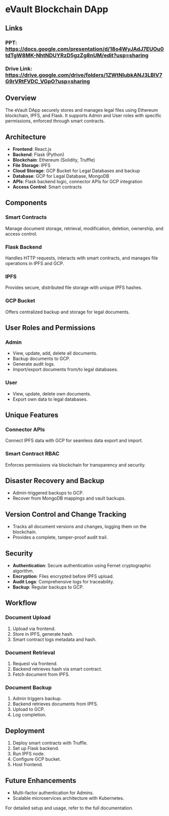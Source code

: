# eVault Blockchain DApp


## Links

### PPT: https://docs.google.com/presentation/d/18o4WyJAdJ7EUOu0tdTgW8MK-NhtNDUYRzD5gzZg8nUM/edit?usp=sharing

### Drive Link: https://drive.google.com/drive/folders/1ZWtNlubkANJ3LBlV7G9rVRtFVDC_VGpO?usp=sharing


## Overview

The eVault DApp securely stores and manages legal files using Ethereum blockchain, IPFS, and Flask. It supports Admin and User roles with specific permissions, enforced through smart contracts.

## Architecture

- **Frontend**: React.js
- **Backend**: Flask (Python)
- **Blockchain**: Ethereum (Solidity, Truffle)
- **File Storage**: IPFS
- **Cloud Storage**: GCP Bucket for Legal Databases and backup
- **Database**: GCP for Legal Database, MongoDB
- **APIs**: Flask backend logic, connector APIs for GCP integration
- **Access Control**: Smart contracts

 
## Components

### Smart Contracts

Manage document storage, retrieval, modification, deletion, ownership, and access control.

### Flask Backend

Handles HTTP requests, interacts with smart contracts, and manages file operations in IPFS and GCP.

### IPFS

Provides secure, distributed file storage with unique IPFS hashes.

### GCP Bucket

Offers centralized backup and storage for legal documents.

## User Roles and Permissions

### Admin

- View, update, add, delete all documents.
- Backup documents to GCP.
- Generate audit logs.
- Import/export documents from/to legal databases.

### User

- View, update, delete own documents.
- Export own data to legal databases.

## Unique Features

### Connector APIs

Connect IPFS data with GCP for seamless data export and import.

### Smart Contract RBAC

Enforces permissions via blockchain for transparency and security.

## Disaster Recovery and Backup

- Admin-triggered backups to GCP.
- Recover from MongoDB mappings and vault backups.

## Version Control and Change Tracking

- Tracks all document versions and changes, logging them on the blockchain.
- Provides a complete, tamper-proof audit trail.

## Security

- **Authentication**: Secure authentication using Fernet cryptographic algorithm.
- **Encryption**: Files encrypted before IPFS upload.
- **Audit Logs**: Comprehensive logs for traceability.
- **Backup**: Regular backups to GCP.

## Workflow

### Document Upload

1. Upload via frontend.
2. Store in IPFS, generate hash.
3. Smart contract logs metadata and hash.

### Document Retrieval

1. Request via frontend.
2. Backend retrieves hash via smart contract.
3. Fetch document from IPFS.

### Document Backup

1. Admin triggers backup.
2. Backend retrieves documents from IPFS.
3. Upload to GCP.
4. Log completion.

## Deployment

1. Deploy smart contracts with Truffle.
2. Set up Flask backend.
3. Run IPFS node.
4. Configure GCP bucket.
5. Host frontend.

## Future Enhancements

- Multi-factor authentication for Admins.
- Scalable microservices architecture with Kubernetes.

For detailed setup and usage, refer to the full documentation.
